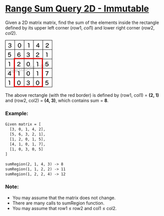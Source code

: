 # [Range Sum Query 2D - Immutable](https://leetcode.com/problems/range-sum-query-2d-immutable/)

Given a 2D matrix matrix, find the sum of the elements inside the rectangle defined by its upper left corner (*row*1, *col*1) and lower right corner (*row*2, *col*2).

![Range Sum Query 2D](range_sum_query_2d.png)

The above rectangle (with the red border) is defined by (row1, col1) = **(2, 1)** and (row2, col2) = **(4, 3)**, which contains sum = **8**.

### Example:
```
Given matrix = [
  [3, 0, 1, 4, 2],
  [5, 6, 3, 2, 1],
  [1, 2, 0, 1, 5],
  [4, 1, 0, 1, 7],
  [1, 0, 3, 0, 5]
]

sumRegion(2, 1, 4, 3) -> 8
sumRegion(1, 1, 2, 2) -> 11
sumRegion(1, 2, 2, 4) -> 12
```

### Note:
- You may assume that the matrix does not change.
- There are many calls to sumRegion function.
- You may assume that row1 ≤ row2 and col1 ≤ col2.